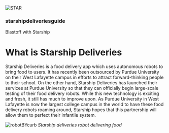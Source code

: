 ![STAR](https://starshipdeliveriesguide.files.wordpress.com/2019/10/cropped-starshiplogo.jpg)

### **starshipdeliveriesguide**

Blastoff with Starship

# What is Starship Deliveries

Starship Deliveries is a food delivery app which uses autonomous robots to bring food to users. It has recently been outsourced by Purdue University on their West Lafayette campus in efforts to attract forward-thinking people to their school. On the other hand, Starship Deliveries has launched their services at Purdue University so that they can officially begin large-scale testing of their food delivery robots. While this new technology is exciting and fresh, it still has much to improve upon. As Purdue University in West Lafayette is now the largest college campus in the world to have these food delivery robots roaming around, Starship hopes that this partnership will allow them to perfect their infantile system.

![robotBYcurb](https://starshipdeliveriesguide.files.wordpress.com/2019/10/homepagestarship-e1570514906913.jpg)
*Starship deliveries robot delivering food*
